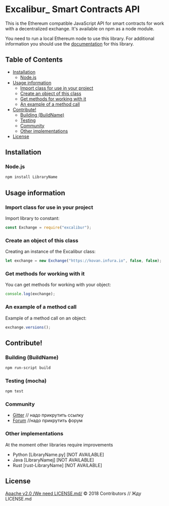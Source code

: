 # Excalibur_ Smart Contracts API

This is the Ethereum compatible JavaScript API for smart contracts for work with a decentralized exchange. It's available on npm as a node module.

You need to run a local Ethereum node to use this library.
For additional information you should use the [documentation](https://github.com/xclbrio/wiki/wiki/JavaScript-API) for this library.

## Table of Contents

* [Installation](#installation)
  * [Node.js](#nodejs)
* [Usage information](#usage-information)
  * [Import class for use in your project](#import-class-for-use-in-your-project)
  * [Сreate an object of this class](#create-an-object-of-this-class)
  * [Get methods for working with it](#get-methods-for-working-with-it)
  * [An example of a method call](#an-example-of-a-method-call)
* [Contribute!](#contribute)
  * [Building (BuildName)](#building-buildname)
  * [Testing](#testing-mocha)
  * [Community](#community)
  * [Other implementations](#other-implementations)
* [License](#license)

## Installation

### Node.js

```bash
npm install LibraryName
```

## Usage information

### Import class for use in your project

Import library to constant:

```js
const Exchange = require("excalibur");
```

### Сreate an object of this class

Creating an instance of the Excalibur class:

```js
let exchange = new Exchange("https://kovan.infura.io", false, false);
```

### Get methods for working with it

You can get methods for working with your object:

```js
console.log(exchange);
```

### An example of a method call

Example of a method call on an object:

```js
exchange.versions();
```

## Contribute!

### Building (BuildName)

```bash
npm run-script build
```


### Testing (mocha)

```bash
npm test
```

### Community
 * [Gitter]() // надо прикрутить ссылку
 * [Forum]() //надо прикрутить форум


### Other implementations

At the moment other libraries require improvements
 * Python [LibraryName.py] [NOT AVAILABLE]
 * Java [LibraryNamej] [NOT AVAILABLE]
 * Rust [rust-LibraryName] [NOT AVAILABLE]

## License

[Apache v2.0 /We need LICENSE.md/]() © 2018 Contributors // Жду LICENSE.md
